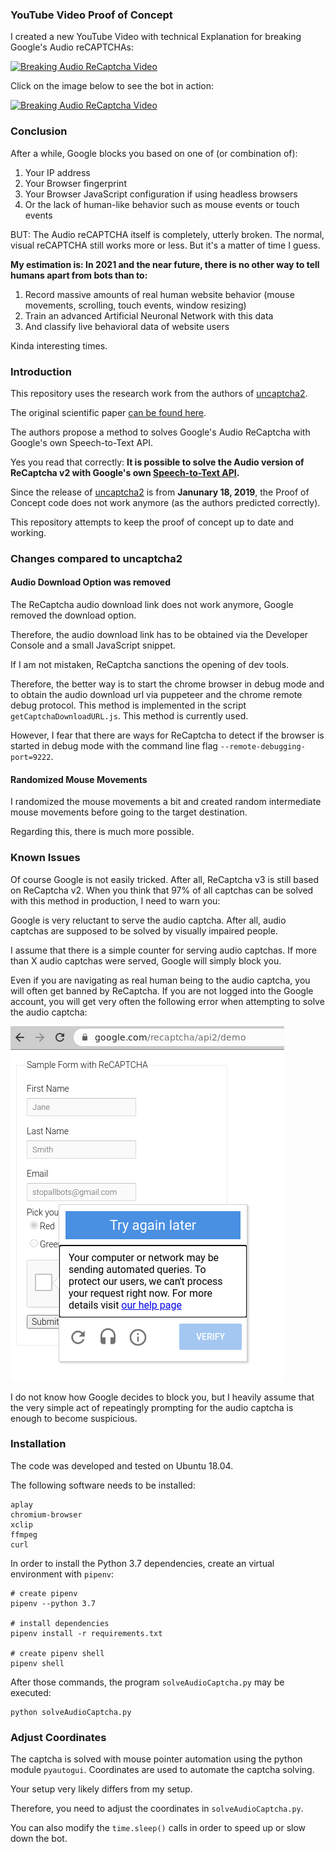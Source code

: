 
### YouTube Video Proof of Concept

I created a new YouTube Video with technical Explanation for breaking Google's Audio reCAPTCHAs:

[![Breaking Audio ReCaptcha Video](https://img.youtube.com/vi/1kBmbEwJpYo/0.jpg)](https://www.youtube.com/watch?v=1kBmbEwJpYo)

Click on the image below to see the bot in action:

[![Breaking Audio ReCaptcha Video](https://img.youtube.com/vi/xh145UIeN9M/0.jpg)](https://youtu.be/xh145UIeN9M)


### Conclusion

After a while, Google blocks you based on one of (or combination of):

1. Your IP address
2. Your Browser fingerprint
3. Your Browser JavaScript configuration if using headless browsers
4. Or the lack of human-like behavior such as mouse events or touch events

BUT: The Audio reCAPTCHA itself is completely, utterly broken. The normal, visual reCAPTCHA still works more or less. But it's a matter of time I guess.

**My estimation is: In 2021 and the near future, there is no other way to tell humans apart from bots than to:**

1. Record massive amounts of real human website behavior (mouse movements, scrolling, touch events, window resizing)
2. Train an advanced Artificial Neuronal Network with this data
3. And classify live behavioral data of website users

Kinda interesting times.

### Introduction

This repository uses the research work from the authors of [uncaptcha2](https://github.com/ecthros/uncaptcha2). 

The original scientific paper [can be found here](https://uncaptcha.cs.umd.edu/papers/uncaptcha_woot17.pdf).

The authors propose a method to solves Google's Audio ReCaptcha with Google's own Speech-to-Text API.

Yes you read that correctly: **It is possible to solve the Audio version of ReCaptcha v2 with Google's own [Speech-to-Text API](https://cloud.google.com/speech-to-text).**

Since the release of [uncaptcha2](https://github.com/ecthros/uncaptcha2) is from **Janunary 18, 2019**,
the Proof of Concept code does not work anymore (as the authors predicted correctly).

This repository attempts to keep the proof of concept up to date and working.

### Changes compared to uncaptcha2

#### Audio Download Option was removed 

The ReCaptcha audio download link does not work anymore, Google removed the download option.

Therefore, the audio download link has to be obtained via the Developer Console and a small JavaScript snippet.

If I am not mistaken, ReCaptcha sanctions the opening of dev tools.

Therefore, the better way is to start the chrome browser in debug mode and to obtain the audio download url via puppeteer and the chrome remote debug protocol. This method is implemented in the script `getCaptchaDownloadURL.js`. This method is currently used.

However, I fear that there are ways for ReCaptcha to detect if the browser is started in debug mode with the command line flag `--remote-debugging-port=9222`.

#### Randomized Mouse Movements

I randomized the mouse movements a bit and created random intermediate mouse movements before going to the target destination.

Regarding this, there is much more possible.

### Known Issues

Of course Google is not easily tricked. After all, ReCaptcha v3 is still based on ReCaptcha v2. When you think that 97% of all captchas can be solved with this method in production, I need to warn you:

Google is very reluctant to serve the audio captcha. After all, audio captchas are supposed to be solved by visually impaired people.

I assume that there is a simple counter for serving audio captchas. If more than X audio captchas were served, Google will simply block you.

Even if you are navigating as real human being to the audio captcha, you will often get banned by ReCaptcha. If you are not logged into the Google account, you will get very often the following error when attempting to solve the audio captcha:

![Google Says no to the audio captcha](images/Google-says-no.png)

I do not know how Google decides to block you, but I heavily assume that the very simple act of repeatingly prompting for the audio captcha is enough to become suspicious.

### Installation

The code was developed and tested on Ubuntu 18.04.

The following software needs to be installed:

```
aplay
chromium-browser
xclip
ffmpeg
curl
```

In order to install the Python 3.7 dependencies, create an virtual environment with `pipenv`:

```
# create pipenv
pipenv --python 3.7

# install dependencies
pipenv install -r requirements.txt

# create pipenv shell
pipenv shell
```

After those commands, the program `solveAudioCaptcha.py` may be executed:

```
python solveAudioCaptcha.py
```

### Adjust Coordinates

The captcha is solved with mouse pointer automation using the python module `pyautogui`.  Coordinates are used to automate the captcha solving.

Your setup very likely differs from my setup.

Therefore, you need to adjust the coordinates in `solveAudioCaptcha.py`.

You can also modify the `time.sleep()` calls in order to speed up or slow down the bot.

